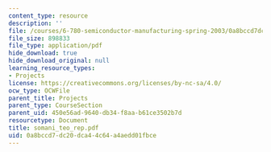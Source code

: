 ```yaml
---
content_type: resource
description: ''
file: /courses/6-780-semiconductor-manufacturing-spring-2003/0a8bccd7dc20dca44c64a4aedd01fbce_somani_teo_rep.pdf
file_size: 898833
file_type: application/pdf
hide_download: true
hide_download_original: null
learning_resource_types:
- Projects
license: https://creativecommons.org/licenses/by-nc-sa/4.0/
ocw_type: OCWFile
parent_title: Projects
parent_type: CourseSection
parent_uid: 450e56ad-9640-db34-f8aa-b61ce3502b7d
resourcetype: Document
title: somani_teo_rep.pdf
uid: 0a8bccd7-dc20-dca4-4c64-a4aedd01fbce
---
```


